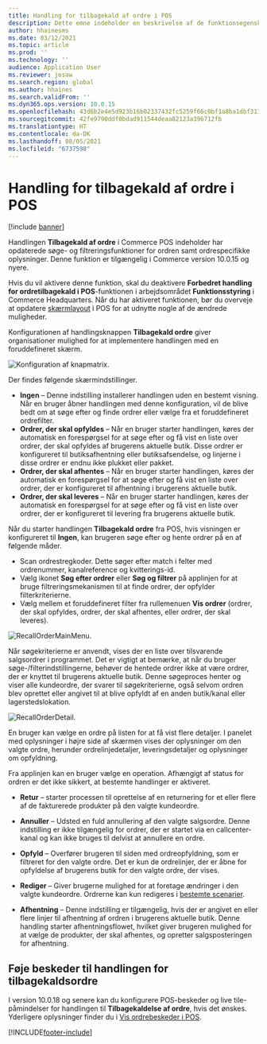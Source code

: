 ```yaml
---
title: Handling for tilbagekald af ordre i POS
description: Dette emne indeholder en beskrivelse af de funktionsegenskaber, der er tilgængelige på forbedrede sider med tilbagekaldsordrer i POS.
author: hhainesms
ms.date: 03/12/2021
ms.topic: article
ms.prod: ''
ms.technology: ''
audience: Application User
ms.reviewer: josaw
ms.search.region: global
ms.author: hhaines
ms.search.validFrom: ''
ms.dyn365.ops.version: 10.0.15
ms.openlocfilehash: 43d6b2e4e5d923b16b02337432fc5259f66c0bf1a8ba1dbf311fb76cb3f085e1
ms.sourcegitcommit: 42fe9790ddf0bdad911544deaa82123a396712fb
ms.translationtype: HT
ms.contentlocale: da-DK
ms.lasthandoff: 08/05/2021
ms.locfileid: "6737598"
---
```

# <a name="recall-order-operation-in-pos"></a>Handling for tilbagekald af ordre i POS

[!include [banner](includes/banner.md)]

Handlingen **Tilbagekald af ordre** i Commerce POS indeholder har opdaterede søge- og filtreringsfunktioner for ordren samt ordrespecifikke oplysninger. Denne funktion er tilgængelig i Commerce version 10.0.15 og nyere.

Hvis du vil aktivere denne funktion, skal du deaktivere **Forbedret handling for ordretilbagekald i POS**-funktionen i arbejdsområdet **Funktionsstyring** i Commerce Headquarters. Når du har aktiveret funktionen, bør du overveje at opdatere [skærmlayout](pos-screen-layouts.md) i POS for at udnytte nogle af de ændrede muligheder.

Konfigurationen af handlingsknappen **Tilbagekald ordre** giver organisationer mulighed for at implementere handlingen med en foruddefineret skærm.

![Konfiguration af knapmatrix.](media/recallorderbuttongrid.png)

Der findes følgende skærmindstillinger.
- **Ingen** – Denne indstilling installerer handlingen uden en bestemt visning. Når en bruger åbner handlingen med denne konfiguration, vil de blive bedt om at søge efter og finde ordrer eller vælge fra et foruddefineret ordrefilter.
- **Ordrer, der skal opfyldes** – Når en bruger starter handlingen, køres der automatisk en forespørgsel for at søge efter og få vist en liste over ordrer, der skal opfyldes af brugerens aktuelle butik. Disse ordrer er konfigureret til butiksafhentning eller butiksafsendelse, og linjerne i disse ordrer er endnu ikke plukket eller pakket.
- **Ordrer, der skal afhentes** – Når en bruger starter handlingen, køres der automatisk en forespørgsel for at søge efter og få vist en liste over ordrer, der er konfigureret til afhentning i brugerens aktuelle butik.
- **Ordrer, der skal leveres** – Når en bruger starter handlingen, køres der automatisk en forespørgsel for at søge efter og få vist en liste over ordrer, der er konfigureret til levering fra brugerens aktuelle butik.

Når du starter handlingen **Tilbagekald ordre** fra POS, hvis visningen er konfigureret til **Ingen**, kan brugeren søge efter og hente ordrer på en af følgende måder.
- Scan ordrestregkoder. Dette søger efter match i felter med ordrenummer, kanalreference og kvitterings-id.
- Vælg ikonet **Søg efter ordrer** eller **Søg og filtrer** på applinjen for at bruge filtreringsmekanismen til at finde ordrer, der opfylder filterkriterierne.
- Vælg mellem et foruddefineret filter fra rullemenuen **Vis ordrer** (ordrer, der skal opfyldes, ordrer, der skal afhentes, eller ordrer, der skal leveres).

![RecallOrderMainMenu.](media/recallordermain.png)

Når søgekriterierne er anvendt, vises der en liste over tilsvarende salgsordrer i programmet. Det er vigtigt at bemærke, at når du bruger søge-/filterindstillingerne, behøver de hentede ordrer ikke at være ordrer, der er knyttet til brugerens aktuelle butik. Denne søgeproces henter og viser alle kundeordre, der svarer til søgekriterierne, også selvom ordren blev oprettet eller angivet til at blive opfyldt af en anden butik/kanal eller lagerstedslokation.

![RecallOrderDetail.](media/orderrecalldetail.png)

En bruger kan vælge en ordre på listen for at få vist flere detaljer. I panelet med oplysninger i højre side af skærmen vises der oplysninger om den valgte ordre, herunder ordrelinjedetaljer, leveringsdetaljer og oplysninger om opfyldning.

Fra applinjen kan en bruger vælge en operation. Afhængigt af status for ordren er det ikke sikkert, at bestemte handlinger er aktiveret.

- **Retur** – starter processen til oprettelse af en returnering for et eller flere af de fakturerede produkter på den valgte kundeordre.

- **Annuller** – Udsted en fuld annullering af den valgte salgsordre. Denne indstilling er ikke tilgængelig for ordrer, der er startet via en callcenter-kanal og kan ikke bruges til delvist at annullere en ordre.

- **Opfyld** – Overfører brugeren til siden med ordreopfyldning, som er filtreret for den valgte ordre. Det er kun de ordrelinjer, der er åbne for opfyldelse af brugerens butik for den valgte ordre, der vises.

- **Rediger** – Giver brugerne mulighed for at foretage ændringer i den valgte kundeordre. Ordrerne kan kun redigeres i [bestemte scenarier](customer-orders-overview.md#edit-an-existing-customer-order).

- **Afhentning** – Denne indstilling er tilgængelig, hvis der er angivet en eller flere linjer til afhentning af ordren i brugerens aktuelle butik. Denne handling starter afhentningsflowet, hvilket giver brugeren mulighed for at vælge de produkter, der skal afhentes, og opretter salgsposteringen for afhentning.

## <a name="add-notifications-to-the-recall-order-operation"></a>Føje beskeder til handlingen for tilbagekaldsordre

I version 10.0.18 og senere kan du konfigurere POS-beskeder og live tile-påmindelser for handlingen til **Tilbagekaldelse af ordre**, hvis det ønskes. Yderligere oplysninger finder du i [Vis ordrebeskeder i POS](notifications-pos.md).  

[!INCLUDE[footer-include](../includes/footer-banner.md)]
